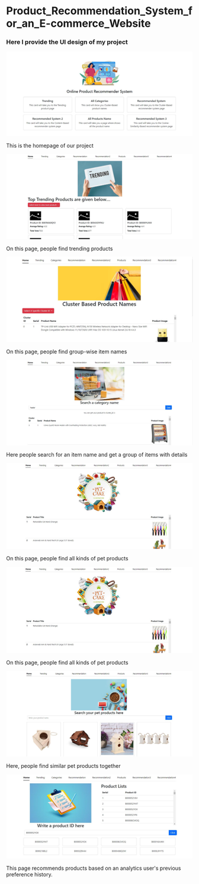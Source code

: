# Product_Recommendation_System_for_an_E-commerce_Website
<h3>Here I provide the UI design of my project</h3>
<img src="myproject/Screenshots/homepage.JPG">
<p>This is the homepage of our project</p>
<img src="myproject/Screenshots/trendingpage.JPG">
<p>On this page, people find trending products</p>
<img src="myproject/Screenshots/clusterpage.JPG">
<p>On this page, people find group-wise item names</p>
<img src="myproject/Screenshots/categorysearch2.JPG">
<p>Here people search for an item name and get a group of items with details </p>
<img src="myproject/Screenshots/pet.JPG">
<p>On this page, people find all kinds of pet products</p>
<img src="myproject/Screenshots/pet.JPG">
<p>On this page, people find all kinds of pet products</p>
<img src="myproject/Screenshots/petsearch2.JPG">
<p>Here, people find similar pet products together</p>
<img src="myproject/Screenshots/list2.JPG">
<p>This page recommends products based on an analytics user's previous preference history.</p>
